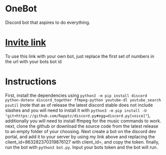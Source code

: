 # **OneBot**
Discord bot that aspires to do everything.

# [Invite link](https://discord.com/oauth2/authorize?client_id=863282370319876127&permissions=8&scope=bot%20applications.commands)
To use this link with your own bot, just replace the first set of numbers in the url with your bots bot id

# **Instructions**
First, install the dependencies using `python3 -m pip install discord python-dotenv discord_together ffmpeg-python youtube-dl youtube_search psutil` (note that as of release the latest discord stable does not include slashes and you will need to install it with `python3 -m pip install -U "git+https://github.com/Rapptz/discord.py#egg=discord.py[voice]"`), additionally you will need to install ffmpeg for the music commands to work. next, clone the github or download the source code from the latest release to an empty folder of your choosing. Next create a bot on the discord dev portal, and add it to your server by using my link above and replacing the client_id=863282370319876127 with client_id=<your bots id>, and copy the token. finally, run the bot with `python3 bot.py`. Input your bots token and the bot will run. 
